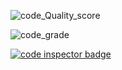 
 ![code_Quality_score](https://www.code-inspector.com/project/27644/score/svg) 




 ![code_grade](https://www.code-inspector.com/project/27644/status/svg)




<a href="https://frontend.code-inspector.com/public/user/github/3114-HM">
   <img src="https://code-inspector.com/public/badge/user/github/3114-HM?style=light" alt="code inspector badge" />
</a>
